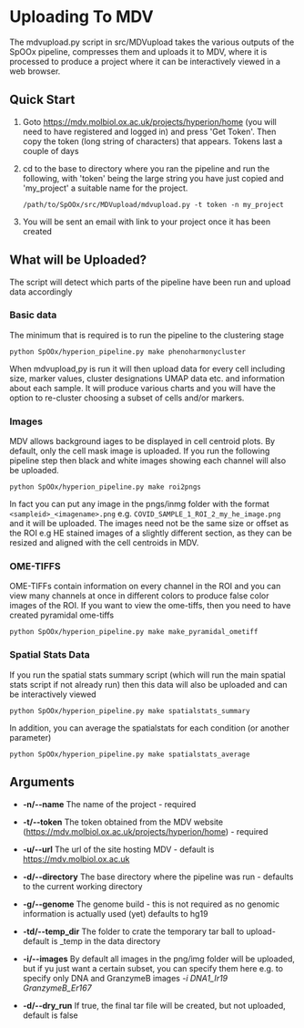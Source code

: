 # Uploading To MDV

The mdvupload.py script in src/MDVupload takes the various outputs of the SpOOx pipeline, compresses them and uploads it to MDV, where it is processed to produce a project where it can be interactively viewed in a web browser. 

## Quick Start

1.  Goto https://mdv.molbiol.ox.ac.uk/projects/hyperion/home (you will need to have registered and logged in) and press 'Get Token'. Then copy the token (long string of characters) that appears. Tokens last a couple of days

2. cd to the base to directory where you ran the pipeline and run the following, with 'token' being the large string you have just copied and 'my_project' a suitable name for the project.
    ```
    /path/to/SpOOx/src/MDVupload/mdvupload.py -t token -n my_project
    ```    
3. You will be sent an email with link to your project once it has been created


## What will be Uploaded?

The script will detect which parts of the pipeline have been run and upload data accordingly

### Basic data

The minimum that is required is to run the pipeline to the clustering stage
```
python SpOOx/hyperion_pipeline.py make phenoharmonycluster
```
When mdvupload,py is run it will then upload data for every cell including size, marker values, cluster designations UMAP data etc. and information about each sample. It will produce various charts and you will have the option to re-cluster choosing a subset of cells and/or markers.

### Images

MDV allows background iages to be displayed in cell centroid plots. By default, only the cell mask image is uploaded. If you run the following pipeline step then black and white images showing each channel will also be uploaded.
```
python SpOOx/hyperion_pipeline.py make roi2pngs
````
In fact you can put any image in the pngs/inmg folder with the format `<sampleid>_<imagename>.png` e.g. `COVID_SAMPLE_1_ROI_2_my_he_image.png` and it will be uploaded. The images need not be the same size or offset as the ROI e.g HE stained images of a slightly different section, as they can be resized and aligned with the cell centroids in MDV. 

### OME-TIFFS

OME-TIFFs contain information on every channel in the ROI and you can view many channels at once in different colors to produce false color images of the ROI. If you want to view the  ome-tiffs, then you need to have created pyramidal ome-tiffs
```
python SpOOx/hyperion_pipeline.py make make_pyramidal_ometiff
```
### Spatial Stats Data

If you run the spatial stats summary script (which will run the main spatial stats script if not already run) then this data will also be uploaded and can be interactively viewed
```
python SpOOx/hyperion_pipeline.py make spatialstats_summary
```
In addition, you can average the spatialstats for each condition (or another parameter)
```
python SpOOx/hyperion_pipeline.py make spatialstats_average
```

## Arguments

* **-n/--name** The name of the project - required

* **-t/--token** The token obtained from the MDV website (https://mdv.molbiol.ox.ac.uk/projects/hyperion/home) - required

* **-u/--url** The url of the site hosting MDV - default is https://mdv.molbiol.ox.ac.uk

* **-d/--directory** The base directory where the pipeline was run  - defaults to the current working directory

* **-g/--genome** The genome build  - this is not required as no genomic information is actually used (yet) defaults to hg19

* **-td/--temp_dir** The folder to crate the temporary tar ball to upload- default is _temp in the  data directory 

* **-i/--images** By default all images in the png/img folder will be uploaded, but if yu just want a certain subset, you can specify them here e.g. to specify only DNA and GranzymeB images  _-i DNA1_Ir19 GranzymeB_Er167_

* **-d/--dry_run** If true, the final tar file will be created, but not uploaded, default is false









